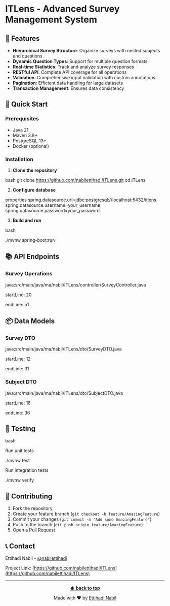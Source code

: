 # ITLens - Advanced Survey Management System

## 🌟 Features

- **Hierarchical Survey Structure**: Organize surveys with nested subjects and questions
- **Dynamic Question Types**: Support for multiple question formats
- **Real-time Statistics**: Track and analyze survey responses
- **RESTful API**: Complete API coverage for all operations
- **Validation**: Comprehensive input validation with custom annotations
- **Pagination**: Efficient data handling for large datasets
- **Transaction Management**: Ensures data consistency

## 🚀 Quick Start

### Prerequisites

- Java 21
- Maven 3.8+
- PostgreSQL 13+
- Docker (optional)

### Installation

1. **Clone the repository**

bash
git clone https://github.com/nabilettihadi/ITLens.git
cd ITLens

2. **Configure database**

properties
spring.datasource.url=jdbc:postgresql://localhost:5432/itlens
spring.datasource.username=your_username
spring.datasource.password=your_password

3. **Build and run**

bash

./mvnw spring-boot:run

## 📚 API Endpoints

### Survey Operations

java:src/main/java/ma/nabil/ITLens/controller/SurveyController.java

startLine: 20

endLine: 51

## 📦 Data Models

### Survey DTO

java:src/main/java/ma/nabil/ITLens/dto/SurveyDTO.java

startLine: 12

endLine: 31

### Subject DTO

java:src/main/java/ma/nabil/ITLens/dto/SubjectDTO.java

startLine: 16

endLine: 36

## 🧪 Testing

bash

Run unit tests

./mvnw test

Run integration tests

./mvnw verify

## 🤝 Contributing

1. Fork the repository
2. Create your feature branch (`git checkout -b feature/AmazingFeature`)
3. Commit your changes (`git commit -m 'Add some AmazingFeature'`)
4. Push to the branch (`git push origin feature/AmazingFeature`)
5. Open a Pull Request

## 📞 Contact

Ettihadi Nabil - [@nabilettihadi](https://github.com/nabilettihadi)

Project Link: [https://github.com/nabilettihadi/ITLens](https://github.com/nabilettihadi/ITLens)

---

<div align="center">

**[⬆ back to top](#itlens---advanced-survey-management-system)**

Made with ❤️ by [Ettihadi Nabil](https://github.com/nabilettihadi)

</div>